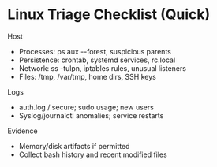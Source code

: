 # Linux Triage Checklist (Quick)

Host
- Processes: ps aux --forest, suspicious parents
- Persistence: crontab, systemd services, rc.local
- Network: ss -tulpn, iptables rules, unusual listeners
- Files: /tmp, /var/tmp, home dirs, SSH keys

Logs
- auth.log / secure; sudo usage; new users
- Syslog/journalctl anomalies; service restarts

Evidence
- Memory/disk artifacts if permitted
- Collect bash history and recent modified files
